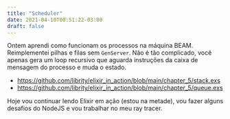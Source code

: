 ```yaml
---
title: "Scheduler"
date: 2021-04-10T00:51:22-03:00
draft: false
---
```


Ontem aprendi como funcionam os processos na máquina BEAM.
Reimplementei pilhas e filas sem `GenServer`.
Não é tão complicado, você apenas gera um loop recursivo
que aguarda instruções da caixa de mensagem do processo e muda o estado.

- https://github.com/librity/elixir_in_action/blob/main/chapter_5/stack.exs
- https://github.com/librity/elixir_in_action/blob/main/chapter_5/queue.exs

Hoje vou continuar lendo Elixir em ação (estou na metade),
vou fazer alguns desafios do NodeJS
e vou trabalhar no meu ray tracer.
